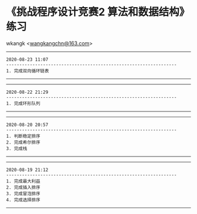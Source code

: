 
# 《挑战程序设计竞赛2 算法和数据结构》 练习
wkangk <<wangkangchn@163.com>>  

*********************************************************************   
    2020-08-23 11:07  
    -----------------------------------------------------------------   
    1. 完成双向循环链表    
********************************************************************* 

*********************************************************************   
    2020-08-22 21:29  
    -----------------------------------------------------------------   
    1. 完成环形队列    
*********************************************************************  

*********************************************************************   
    2020-08-20 20:57 
    -----------------------------------------------------------------   
    1. 判断稳定排序 
    2. 完成希尔排序  
    3. 完成栈   
*********************************************************************  
 
*********************************************************************  
    2020-08-19 21:12  
    -----------------------------------------------------------------   
    1. 完成最大利益  
    2. 完成插入排序  
    3. 完成冒泡排序  
    4. 完成选择排序  
*********************************************************************  
